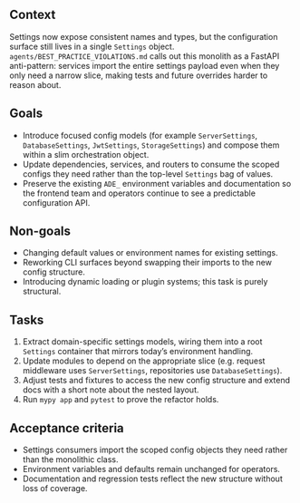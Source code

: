 ## Context
Settings now expose consistent names and types, but the configuration surface
still lives in a single `Settings` object. `agents/BEST_PRACTICE_VIOLATIONS.md`
calls out this monolith as a FastAPI anti-pattern: services import the entire
settings payload even when they only need a narrow slice, making tests and
future overrides harder to reason about.

## Goals
- Introduce focused config models (for example `ServerSettings`,
  `DatabaseSettings`, `JwtSettings`, `StorageSettings`) and compose them within a
  slim orchestration object.
- Update dependencies, services, and routers to consume the scoped configs they
  need rather than the top-level `Settings` bag of values.
- Preserve the existing `ADE_` environment variables and documentation so the
  frontend team and operators continue to see a predictable configuration API.

## Non-goals
- Changing default values or environment names for existing settings.
- Reworking CLI surfaces beyond swapping their imports to the new config
  structure.
- Introducing dynamic loading or plugin systems; this task is purely structural.

## Tasks
1. Extract domain-specific settings models, wiring them into a root `Settings`
   container that mirrors today’s environment handling.
2. Update modules to depend on the appropriate slice (e.g. request middleware
   uses `ServerSettings`, repositories use `DatabaseSettings`).
3. Adjust tests and fixtures to access the new config structure and extend docs
   with a short note about the nested layout.
4. Run `mypy app` and `pytest` to prove the refactor holds.

## Acceptance criteria
- Settings consumers import the scoped config objects they need rather than the
  monolithic class.
- Environment variables and defaults remain unchanged for operators.
- Documentation and regression tests reflect the new structure without loss of
  coverage.
